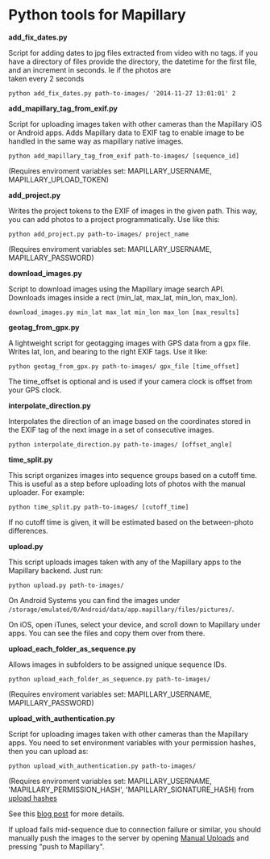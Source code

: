 Python tools for Mapillary
=============


**add_fix_dates.py**

Script for adding dates to jpg files extracted from video with no tags. if you have a directory of files 
provide the directory, the datetime for the first file, and an increment in seconds. Ie if the photos are  
taken every 2 seconds  

    python add_fix_dates.py path-to-images/ '2014-11-27 13:01:01' 2


**add_mapillary_tag_from_exif.py**

Script for uploading images taken with other cameras than the Mapillary iOS or Android apps. 
Adds Mapillary data to EXIF tag to enable image to be handled in the same way as mapillary
native images.

    python add_mapillary_tag_from_exif path-to-images/ [sequence_id]

(Requires enviroment variables set: MAPILLARY_USERNAME, MAPILLARY_UPLOAD_TOKEN)

**add_project.py**

Writes the project tokens to the EXIF of images in the given path. This way, you can add photos to a project programmatically. Use like this:

    python add_project.py path-to-images/ project_name

(Requires enviroment variables set: MAPILLARY_USERNAME, MAPILLARY_PASSWORD)

**download_images.py**

Script to download images using the Mapillary image search API. Downloads images inside a rect (min_lat, max_lat, min_lon, max_lon).

    download_images.py min_lat max_lat min_lon max_lon [max_results]


**geotag_from_gpx.py**

A lightweight script for geotagging images with GPS data from a gpx file. Writes lat, lon, and bearing to the right EXIF tags. Use it like:

    python geotag_from_gpx.py path-to-images/ gpx_file [time_offset]

The time_offset is optional and is used if your camera clock is offset from your GPS clock.


**interpolate_direction.py**

Interpolates the direction of an image based on the coordinates stored in  
the EXIF tag of the next image in a set of consecutive images. 

    python interpolate_direction.py path-to-images/ [offset_angle]

**time_split.py**

This script organizes images into sequence groups based on a cutoff time. This is useful as a step before uploading lots of photos with the manual uploader. For example:

    python time_split.py path-to-images/ [cutoff_time]

If no cutoff time is given, it will be estimated based on the between-photo differences.


**upload.py**

This script uploads images taken with any of the Mapillary apps to the Mapillary backend. Just run:

    python upload.py path-to-images/ 


On Android Systems you can find the images under `/storage/emulated/0/Android/data/app.mapillary/files/pictures/`.

On iOS, open iTunes, select your device, and scroll down to Mapillary under apps. You can see the files and copy them over from there.


**upload_each_folder_as_sequence.py**

Allows images in subfolders to be assigned unique sequence IDs.

    python upload_each_folder_as_sequence.py path-to-images/ 

(Requires enviroment variables set: MAPILLARY_USERNAME, MAPILLARY_PASSWORD)

**upload_with_authentication.py**

Script for uploading images taken with other cameras than the Mapillary apps. You need to set environment variables with your permission hashes, then you can upload as:

    python upload_with_authentication.py path-to-images/

(Requires enviroment variables set: MAPILLARY_USERNAME, 'MAPILLARY_PERMISSION_HASH', 'MAPILLARY_SIGNATURE_HASH)
from [upload hashes](http://api.mapillary.com/v1/u/uploadhashes)

See this [blog post](http://blog.mapillary.com/technology/2014/07/21/upload-scripts.html) for more details.

If upload fails mid-sequence due to connection failure or similar, you should manually push the images to the server by opening [Manual Uploads](http://www.mapillary.com/map/upload) and pressing "push to Mapillary".

